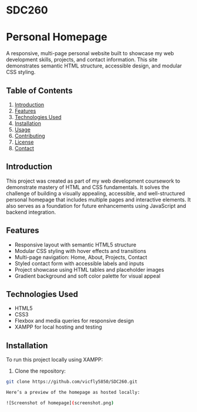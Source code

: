# SDC260
# Personal Homepage

A responsive, multi-page personal website built to showcase my web development skills, projects, and contact information. This site demonstrates semantic HTML structure, accessible design, and modular CSS styling.

## Table of Contents

1. [Introduction](#introduction)
2. [Features](#features)
3. [Technologies Used](#technologies-used)
4. [Installation](#installation)
5. [Usage](#usage)
6. [Contributing](#contributing)
7. [License](#license)
8. [Contact](#contact)

## Introduction

This project was created as part of my web development coursework to demonstrate mastery of HTML and CSS fundamentals. It solves the challenge of building a visually appealing, accessible, and well-structured personal homepage that includes multiple pages and interactive elements. It also serves as a foundation for future enhancements using JavaScript and backend integration.

## Features

- Responsive layout with semantic HTML5 structure
- Modular CSS styling with hover effects and transitions
- Multi-page navigation: Home, About, Projects, Contact
- Styled contact form with accessible labels and inputs
- Project showcase using HTML tables and placeholder images
- Gradient background and soft color palette for visual appeal

## Technologies Used

- HTML5
- CSS3
- Flexbox and media queries for responsive design
- XAMPP for local hosting and testing

## Installation

To run this project locally using XAMPP:

1. Clone the repository:
```bash
git clone https://github.com/vicfly5850/SDC260.git

Here’s a preview of the homepage as hosted locally:

![Screenshot of homepage](screenshot.png)

